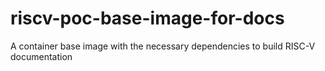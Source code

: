 # riscv-poc-base-image-for-docs
A container base image with the necessary dependencies to build RISC-V documentation


